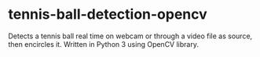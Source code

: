# tennis-ball-detection-opencv
Detects a tennis ball real time on webcam or through a video file as source, then encircles it.
Written in Python 3 using OpenCV library.
